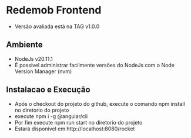 # Redemob Frontend
* Versão avaliada está na TAG v1.0.0
## Ambiente
* NodeJs v20.11.1
* É possivel administrar facilmente versões do NodeJs com o Node Version Manager (nvm)

## Instalacao e Execução
* Após o checkout do projeto do github, execute o comando npm install no diretorio do projeto
* execute npm i -g @angular/cli
* Por fim execute npm run start no diretorio do projeto
* Estará disponivel em http://localhost:8080/rocket
